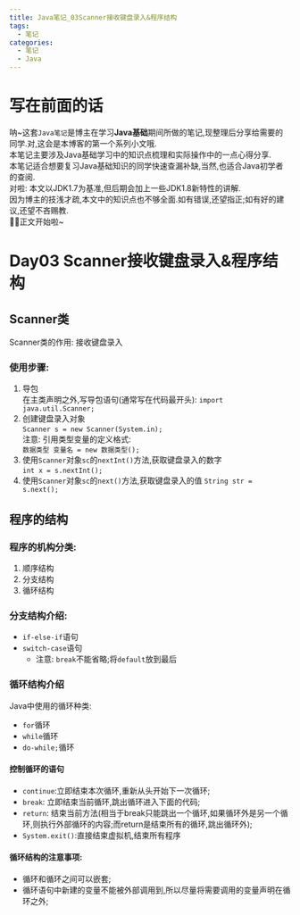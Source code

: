 ```yaml
---
title: Java笔记_03Scanner接收键盘录入&程序结构
tags:
  - 笔记
categories:
  - 笔记
  - Java
---
```

# 写在前面的话  
呐~这套`Java笔记`是博主在学习**Java基础**期间所做的笔记,现整理后分享给需要的同学.对,这会是本博客的第一个系列小文哦.  
本笔记主要涉及Java基础学习中的知识点梳理和实际操作中的一点心得分享.  
本笔记适合想要复习Java基础知识的同学快速查漏补缺,当然,也适合Java初学者的查阅.  
对啦: 本文以JDK1.7为基准,但后期会加上一些JDK1.8新特性的讲解.  
因为博主的技浅才疏,本文中的知识点也不够全面.如有错误,还望指正;如有好的建议,还望不吝赐教.  
🐱‍👤正文开始啦~  

# Day03 Scanner接收键盘录入&程序结构

## Scanner类

Scanner类的作用: 接收键盘录入

### 使用步骤:
1. 导包  
	在主类声明之外,写导包语句(通常写在代码最开头):
	`import java.util.Scanner;`  
2. 创建键盘录入对象  
`Scanner s = new Scanner(System.in);`  
注意: 引用类型变量的定义格式:  
`数据类型 变量名 = new 数据类型();`
3. 使用`Scanner`对象`sc`的`nextInt()`方法,获取键盘录入的数字 	
	`int x = s.nextInt();`  
4. 使用`Scanner`对象`sc`的`next()`方法,获取键盘录入的值
	`String str = s.next();`
	
## 程序的结构

### 程序的机构分类:
1. 顺序结构
2. 分支结构
3. 循环结构

### 分支结构介绍:
- `if-else-if`语句  
- `switch-case`语句  
	- 注意: `break`不能省略;将`default`放到最后  
	
### 循环结构介绍
Java中使用的循环种类:
- `for`循环
- `while`循环
- `do-while;`循环
	
#### 控制循环的语句
- `continue`:立即结束本次循环,重新从头开始下一次循环;
- `break`: 立即结束当前循环,跳出循环进入下面的代码;
- `return`: 结束当前方法(相当于break只能跳出一个循环,如果循环外是另一个循环,则执行外部循环的内容;而return是结束所有的循环,跳出循环外);
- `System.exit()`:直接结束虚拟机,结束所有程序
	
#### 循环结构的注意事项: 
- 循环和循环之间可以嵌套;
- 循环语句中新建的变量不能被外部调用到,所以尽量将需要调用的变量声明在循环之外;